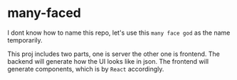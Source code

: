 # many-faced

I dont know how to name this repo, let's use this `many face god` as the name temporarily.

This proj includes two parts, one is server the other one is frontend. 
The backend will generate how the UI looks like in json.
The frontend will generate components, which is by `React` accordingly.
